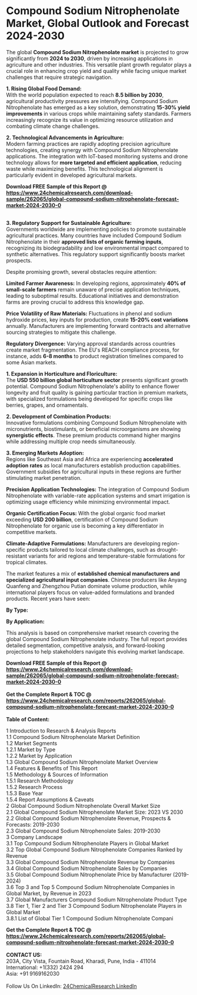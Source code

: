 <h1>Compound Sodium Nitrophenolate Market, Global Outlook and Forecast 2024-2030</h1><p>The global <strong>Compound Sodium Nitrophenolate market</strong> is projected to grow significantly from <strong>2024 to 2030</strong>, driven by increasing applications in agriculture and other industries. This versatile plant growth regulator plays a crucial role in enhancing crop yield and quality while facing unique market challenges that require strategic navigation.</p><p><strong>1. Rising Global Food Demand:</strong><br>
With the world population expected to reach <strong>8.5 billion by 2030</strong>, agricultural productivity pressures are intensifying. Compound Sodium Nitrophenolate has emerged as a key solution, demonstrating <strong>15-30% yield improvements</strong> in various crops while maintaining safety standards. Farmers increasingly recognize its value in optimizing resource utilization and combating climate change challenges.</p><p><strong>2. Technological Advancements in Agriculture:</strong><br>
Modern farming practices are rapidly adopting precision agriculture technologies, creating synergy with Compound Sodium Nitrophenolate applications. The integration with IoT-based monitoring systems and drone technology allows for <strong>more targeted and efficient application</strong>, reducing waste while maximizing benefits. This technological alignment is particularly evident in developed agricultural markets.</p><div><b>Download FREE Sample of this Report @ 
            <a href="https://www.24chemicalresearch.com/download-sample/262065/global-compound-sodium-nitrophenolate-forecast-market-2024-2030-0">
            https://www.24chemicalresearch.com/download-sample/262065/global-compound-sodium-nitrophenolate-forecast-market-2024-2030-0</a></b></div><br><p><strong>3. Regulatory Support for Sustainable Agriculture:</strong><br>
Governments worldwide are implementing policies to promote sustainable agricultural practices. Many countries have included Compound Sodium Nitrophenolate in their <strong>approved lists of organic farming inputs</strong>, recognizing its biodegradability and low environmental impact compared to synthetic alternatives. This regulatory support significantly boosts market prospects.</p><p>Despite promising growth, several obstacles require attention:</p><p><strong>Limited Farmer Awareness:</strong> In developing regions, approximately <strong>40% of small-scale farmers</strong> remain unaware of precise application techniques, leading to suboptimal results. Educational initiatives and demonstration farms are proving crucial to address this knowledge gap.</p><p><strong>Price Volatility of Raw Materials:</strong> Fluctuations in phenol and sodium hydroxide prices, key inputs for production, create <strong>15-20% cost variations</strong> annually. Manufacturers are implementing forward contracts and alternative sourcing strategies to mitigate this challenge.</p><p><strong>Regulatory Divergence:</strong> Varying approval standards across countries create market fragmentation. The EU's REACH compliance process, for instance, adds <strong>6-8 months</strong> to product registration timelines compared to some Asian markets.</p><p><strong>1. Expansion in Horticulture and Floriculture:</strong><br>
The <strong>USD 550 billion global horticulture sector</strong> presents significant growth potential. Compound Sodium Nitrophenolate's ability to enhance flower longevity and fruit quality is gaining particular traction in premium markets, with specialized formulations being developed for specific crops like berries, grapes, and ornamentals.</p><p><strong>2. Development of Combination Products:</strong><br>
Innovative formulations combining Compound Sodium Nitrophenolate with micronutrients, biostimulants, or beneficial microorganisms are showing <strong>synergistic effects</strong>. These premium products command higher margins while addressing multiple crop needs simultaneously.</p><p><strong>3. Emerging Markets Adoption:</strong><br>
Regions like Southeast Asia and Africa are experiencing <strong>accelerated adoption rates</strong> as local manufacturers establish production capabilities. Government subsidies for agricultural inputs in these regions are further stimulating market penetration.</p><p><strong>Precision Application Technologies:</strong> The integration of Compound Sodium Nitrophenolate with variable-rate application systems and smart irrigation is optimizing usage efficiency while minimizing environmental impact.</p><p><strong>Organic Certification Focus:</strong> With the global organic food market exceeding <strong>USD 200 billion</strong>, certification of Compound Sodium Nitrophenolate for organic use is becoming a key differentiator in competitive markets.</p><p><strong>Climate-Adaptive Formulations:</strong> Manufacturers are developing region-specific products tailored to local climate challenges, such as drought-resistant variants for arid regions and temperature-stable formulations for tropical climates.</p><p>The market features a mix of <strong>established chemical manufacturers and specialized agricultural input companies</strong>. Chinese producers like Anyang Quanfeng and Zhengzhou Putian dominate volume production, while international players focus on value-added formulations and branded products. Recent years have seen:</p><p><strong>By Type:</strong></p><p><strong>By Application:</strong></p><p>This analysis is based on comprehensive market research covering the global Compound Sodium Nitrophenolate industry. The full report provides detailed segmentation, competitive analysis, and forward-looking projections to help stakeholders navigate this evolving market landscape.</p><div><b>Download FREE Sample of this Report @ 
            <a href="https://www.24chemicalresearch.com/download-sample/262065/global-compound-sodium-nitrophenolate-forecast-market-2024-2030-0">
            https://www.24chemicalresearch.com/download-sample/262065/global-compound-sodium-nitrophenolate-forecast-market-2024-2030-0</a></b></div><br><div><b>Get the Complete Report & TOC @ 
            <a href="https://www.24chemicalresearch.com/reports/262065/global-compound-sodium-nitrophenolate-forecast-market-2024-2030-0">
            https://www.24chemicalresearch.com/reports/262065/global-compound-sodium-nitrophenolate-forecast-market-2024-2030-0</a></b></div><br>
            <b>Table of Content:</b><p>1 Introduction to Research & Analysis Reports<br />
    1.1 Compound Sodium Nitrophenolate Market Definition<br />
    1.2 Market Segments<br />
        1.2.1 Market by Type<br />
        1.2.2 Market by Application<br />
    1.3 Global Compound Sodium Nitrophenolate Market Overview<br />
    1.4 Features & Benefits of This Report<br />
    1.5 Methodology & Sources of Information<br />
        1.5.1 Research Methodology<br />
        1.5.2 Research Process<br />
        1.5.3 Base Year<br />
        1.5.4 Report Assumptions & Caveats<br />
2 Global Compound Sodium Nitrophenolate Overall Market Size<br />
    2.1 Global Compound Sodium Nitrophenolate Market Size: 2023 VS 2030<br />
    2.2 Global Compound Sodium Nitrophenolate Revenue, Prospects & Forecasts: 2019-2030<br />
    2.3 Global Compound Sodium Nitrophenolate Sales: 2019-2030<br />
3 Company Landscape<br />
    3.1 Top Compound Sodium Nitrophenolate Players in Global Market<br />
    3.2 Top Global Compound Sodium Nitrophenolate Companies Ranked by Revenue<br />
    3.3 Global Compound Sodium Nitrophenolate Revenue by Companies<br />
    3.4 Global Compound Sodium Nitrophenolate Sales by Companies<br />
    3.5 Global Compound Sodium Nitrophenolate Price by Manufacturer (2019-2024)<br />
    3.6 Top 3 and Top 5 Compound Sodium Nitrophenolate Companies in Global Market, by Revenue in 2023<br />
    3.7 Global Manufacturers Compound Sodium Nitrophenolate Product Type<br />
    3.8 Tier 1, Tier 2 and Tier 3 Compound Sodium Nitrophenolate Players in Global Market<br />
        3.8.1 List of Global Tier 1 Compound Sodium Nitrophenolate Compani</p><div><b>Get the Complete Report & TOC @ 
            <a href="https://www.24chemicalresearch.com/reports/262065/global-compound-sodium-nitrophenolate-forecast-market-2024-2030-0">
            https://www.24chemicalresearch.com/reports/262065/global-compound-sodium-nitrophenolate-forecast-market-2024-2030-0</a></b></div><br><b>CONTACT US:</b><br>
            203A, City Vista, Fountain Road, Kharadi, Pune, India - 411014<br>
            International: +1(332) 2424 294<br>
            Asia: +91 9169162030 <br><br>
            Follow Us On LinkedIn: <a href="https://www.linkedin.com/company/24chemicalresearch/">24ChemicalResearch LinkedIn</a>